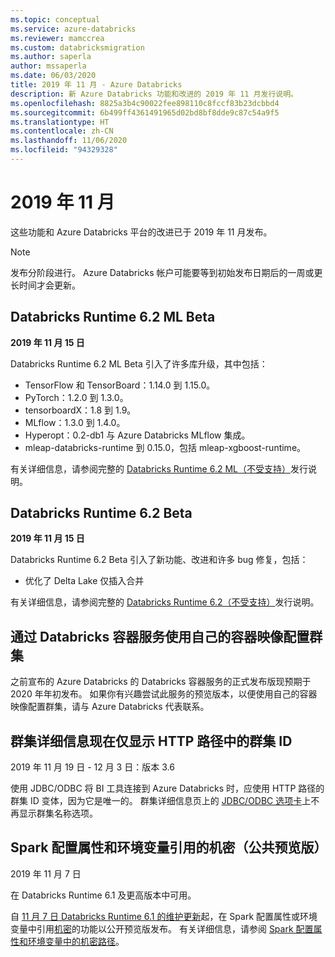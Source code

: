 ```yaml
---
ms.topic: conceptual
ms.service: azure-databricks
ms.reviewer: mamccrea
ms.custom: databricksmigration
ms.author: saperla
author: mssaperla
ms.date: 06/03/2020
title: 2019 年 11 月 - Azure Databricks
description: 新 Azure Databricks 功能和改进的 2019 年 11 月发行说明。
ms.openlocfilehash: 8825a3b4c90022fee898110c8fccf83b23dcbbd4
ms.sourcegitcommit: 6b499ff4361491965d02bd8bf8dde9c87c54a9f5
ms.translationtype: HT
ms.contentlocale: zh-CN
ms.lasthandoff: 11/06/2020
ms.locfileid: "94329328"
---
```

# <a name="november-2019"></a>2019 年 11 月

这些功能和 Azure Databricks 平台的改进已于 2019 年 11 月发布。

> [!NOTE]
>
> 发布分阶段进行。 Azure Databricks 帐户可能要等到初始发布日期后的一周或更长时间才会更新。

## <a name="databricks-runtime-62-ml-beta"></a>Databricks Runtime 6.2 ML Beta

**2019 年 11 月 15 日**

Databricks Runtime 6.2 ML Beta 引入了许多库升级，其中包括：

* TensorFlow 和 TensorBoard：1.14.0 到 1.15.0。
* PyTorch：1.2.0 到 1.3.0。
* tensorboardX：1.8 到 1.9。
* MLflow：1.3.0 到 1.4.0。
* Hyperopt：0.2-db1 与 Azure Databricks MLflow 集成。
* mleap-databricks-runtime 到 0.15.0，包括 mleap-xgboost-runtime。

有关详细信息，请参阅完整的 [Databricks Runtime 6.2 ML（不受支持）](../../runtime/6.2ml.md)发行说明。

## <a name="databricks-runtime-62-beta"></a>Databricks Runtime 6.2 Beta

**2019 年 11 月 15 日**

Databricks Runtime 6.2 Beta 引入了新功能、改进和许多 bug 修复，包括：

* 优化了 Delta Lake 仅插入合并

有关详细信息，请参阅完整的 [Databricks Runtime 6.2（不受支持）](../../runtime/6.2.md)发行说明。

## <a name="configure-clusters-with-your-own-container-image-using-databricks-container-services"></a>通过 Databricks 容器服务使用自己的容器映像配置群集

之前宣布的 Azure Databricks 的 Databricks 容器服务的正式发布版现预期于 2020 年年初发布。 如果你有兴趣尝试此服务的预览版本，以便使用自己的容器映像配置群集，请与 Azure Databricks 代表联系。

## <a name="cluster-detail-now-shows-only-cluster-id-in-the-http-path"></a>群集详细信息现在仅显示 HTTP 路径中的群集 ID

2019 年 11 月 19 日 - 12 月 3 日：版本 3.6

使用 JDBC/ODBC 将 BI 工具连接到 Azure Databricks 时，应使用 HTTP 路径的群集 ID 变体，因为它是唯一的。 群集详细信息页上的 [JDBC/ODBC 选项卡](../../../integrations/bi/jdbc-odbc-bi.md#jdbc-odbc-params)上不再显示群集名称选项。

## <a name="secrets-referenced-by-spark-configuration-properties-and-environment-variables-public-preview"></a>Spark 配置属性和环境变量引用的机密（公共预览版）

2019 年 11 月 7 日

在 Databricks Runtime 6.1 及更高版本中可用。

自 [11 月 7 日 Databricks Runtime 6.1 的维护更新](../../runtime/maintenance-updates.md#61)起，在 Spark 配置属性或环境变量中引用[机密](../../../security/secrets/index.md)的功能以公开预览版发布。 有关详细信息，请参阅 [Spark 配置属性和环境变量中的机密路径](../../../security/secrets/secrets.md#spark-conf-env-var)。